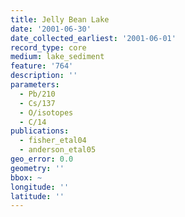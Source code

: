 ```yaml
---
title: Jelly Bean Lake
date: '2001-06-30'
date_collected_earliest: '2001-06-01'
record_type: core
medium: lake_sediment
feature: '764'
description: ''
parameters:
  - Pb/210
  - Cs/137
  - O/isotopes
  - C/14
publications:
  - fisher_etal04
  - anderson_etal05
geo_error: 0.0
geometry: ''
bbox: ~
longitude: ''
latitude: ''
---
```

